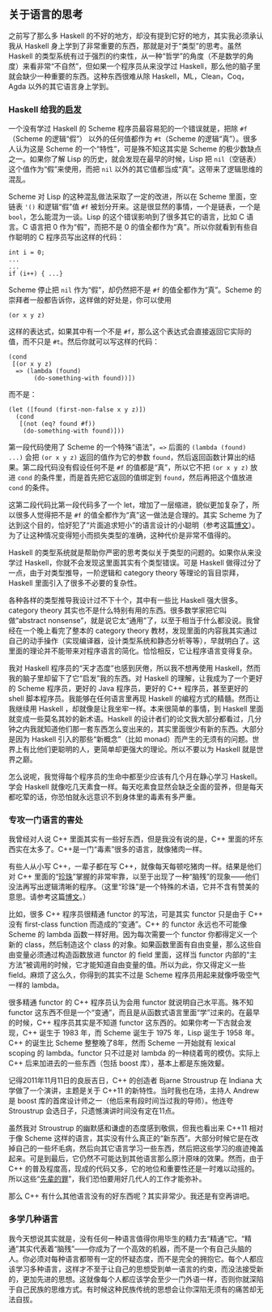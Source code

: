 <div class="inner">
<h2>关于语言的思考</h2>
<p>之前写了那么多 Haskell 的不好的地方，却没有提到它好的地方，其实我必须承认我从 Haskell 身上学到了非常重要的东西，那就是对于“类型”的思考。虽然 Haskell 的类型系统有过于强烈的约束性，从一种“哲学”的角度（不是数学的角度）来看非常“不自然”，但如果一个程序员从来没学过 Haskell，那么他的脑子里就会缺少一种重要的东西。这种东西很难从除 Haskell，ML，Clean，Coq，Agda 以外的其它语言身上学到。</p>
<h3 id="haskell-给我的启发">Haskell 给我的<a href="http://www.yinwang.org/blog-cn/2013/04/12/inspiration">启发</a></h3>
<p>一个没有学过 Haskell 的 Scheme 程序员最容易犯的一个错误就是，把除 <code class="language-plaintext highlighter-rouge">#f</code>（Scheme 的逻辑“假”） 以外的任何值都作为 <code class="language-plaintext highlighter-rouge">#t</code>（Scheme 的逻辑“真”）。很多人认为这是 Scheme 的一个“特性”，可是殊不知这其实是 Scheme 的极少数缺点之一。如果你了解 Lisp 的历史，就会发现在最早的时候，Lisp 把 <code class="language-plaintext highlighter-rouge">nil</code>（空链表）这个值作为“假”来使用，而把 <code class="language-plaintext highlighter-rouge">nil</code> 以外的其它值都当成“真”。这带来了逻辑思维的混乱。</p>
<p>Scheme 对 Lisp 的这种混乱做法采取了一定的改进，所以在 Scheme 里面，空链表 <code class="language-plaintext highlighter-rouge">'()</code> 和逻辑“假”值 <code class="language-plaintext highlighter-rouge">#f</code> 被划分开来。这是很显然的事情，一个是链表，一个是 <code class="language-plaintext highlighter-rouge">bool</code>，怎么能混为一谈。Lisp 的这个错误影响到了很多其它的语言，比如 C 语言。C 语言把 0 作为“假”，而把不是 0 的值全都作为“真”。所以你就看到有些自作聪明的 C 程序员写出这样的代码：</p>
<div class="language-plaintext highlighter-rouge"><div class="highlight"><pre class="highlight"><code>int i = 0;
...
...
if (i++) { ...}
</code></pre></div></div>
<p>Scheme 停止把 <code class="language-plaintext highlighter-rouge">nil</code> 作为“假”，却仍然把不是 <code class="language-plaintext highlighter-rouge">#f</code> 的值全都作为“真”。Scheme 的崇拜者一般都告诉你，这样做的好处是，你可以使用</p>
<div class="language-plaintext highlighter-rouge"><div class="highlight"><pre class="highlight"><code>(or x y z)
</code></pre></div></div>
<p>这样的表达式，如果其中有一个不是 <code class="language-plaintext highlighter-rouge">#f</code>，那么这个表达式会直接返回它实际的值，而不只是 <code class="language-plaintext highlighter-rouge">#t</code>。然后你就可以写这样的代码：</p>
<div class="language-plaintext highlighter-rouge"><div class="highlight"><pre class="highlight"><code>(cond
 [(or x y z)
  =&gt; (lambda (found)
       (do-something-with found))])
</code></pre></div></div>
<p>而不是：</p>
<div class="language-plaintext highlighter-rouge"><div class="highlight"><pre class="highlight"><code>(let ([found (first-non-false x y z)])
  (cond
   [(not (eq? found #f))
    (do-something-with found)]))
</code></pre></div></div>
<p>第一段代码使用了 Scheme 的一个特殊“语法”，<code class="language-plaintext highlighter-rouge">=&gt;</code> 后面的 <code class="language-plaintext highlighter-rouge">(lambda (found) ...)</code> 会把 <code class="language-plaintext highlighter-rouge">(or x y z)</code> 返回的值作为它的参数 <code class="language-plaintext highlighter-rouge">found</code>，然后返回函数计算出的结果。第二段代码没有假设任何不是 <code class="language-plaintext highlighter-rouge">#f</code> 的值都是“真”，所以它不把 <code class="language-plaintext highlighter-rouge">(or x y z)</code> 放进 <code class="language-plaintext highlighter-rouge">cond</code> 的条件里，而是首先把它返回的值绑定到 <code class="language-plaintext highlighter-rouge">found</code>，然后再把这个值放进 <code class="language-plaintext highlighter-rouge">cond</code> 的条件。</p>
<p>这第二段代码比第一段代码多了一个 let，增加了一层缩进，貌似更加复杂了，所以很多人觉得把不是 <code class="language-plaintext highlighter-rouge">#f</code> 的值全都作为“真”这一做法是合理的。其实 Scheme 为了达到这个目的，恰好犯了“片面追求短小”的语言设计的小聪明（参考这篇<a href="http://www.yinwang.org/blog-cn/2013/03/15/language-design-mistake1">博文</a>）。为了让这种情况变得短小而损失类型的准确，这种代价是非常不值得的。</p>
<p>Haskell 的类型系统就是帮助你严密的思考类似关于类型的问题的。如果你从来没学过 Haskell，你就不会发现这里面其实有个类型错误。可是 Haskell 做得过分了一点，由于对类型推导，一阶逻辑和 category theory 等理论的盲目崇拜，Haskell 里面引入了很多不必要的复杂性。</p>
<p>各种各样的类型推导我设计过不下十个，其中有一些比 Haskell 强大很多。category theory 其实也不是什么特别有用的东西。很多数学家把它叫做“abstract nonsense”，就是说它太“通用”了，以至于相当于什么都没说。我曾经在一个晚上看完了整本的 category theory 教材，发现里面的内容我其实通过自己的动手操作（实现编译器，设计类型系统和静态分析等等），早就明白了。这里面的理论并不能带来对程序语言的简化。恰恰相反，它让程序语言变得复杂。</p>
<p>我对 Haskell 程序员的“天才态度”也感到厌倦，所以我不想再使用 Haskell，然而我的脑子里却留下了它“启发”我的东西。对 Haskell 的理解，让我成为了一个更好的 Scheme 程序员，更好的 Java 程序员，更好的 C++ 程序员，甚至更好的 shell 脚本程序员。我能够在任何语言里再现 Haskell 的编程方式的精髓。然而让我继续用 Haskell ，却就像是让我坐牢一样。本来很简单的事情，到 Haskell 里面就变成一些莫名其妙的新术语。Haskell 的设计者们的论文我大部分都看过，几分钟之内我就知道他们那一套东西怎么变出来的，其实里面很少有新的东西。大部分是因为 Haskell 引入的那些“新概念”（比如 monad）而产生的无须有的问题。世界上有比他们更聪明的人，更简单却更强大的理论。所以不要以为 Haskell 就是世界之巅。</p>
<p>怎么说呢，我觉得每个程序员的生命中都至少应该有几个月在静心学习 Haskell。学会 Haskell 就像吃几天素食一样。每天吃素食显然会缺乏全面的营养，但是每天都吃荤的话，你恐怕就永远意识不到身体里的毒素有多严重。</p>
<h3 id="专攻一门语言的害处">专攻一门语言的害处</h3>
<p>我曾经对人说 C++ 里面其实有一些好东西，但是我没有说的是，C++ 里面的坏东西实在太多了。C++是一门“毒素”很多的语言，就像猪肉一样。</p>
<p>有些人从小写 C++，一辈子都在写 C++，就像每天每顿吃猪肉一样。结果是他们对 C++ 里面的“<a href="http://www.yinwang.org/blog-cn/2013/04/14/terminology">珍珠</a>”掌握的非常牢靠，以至于出现了一种“脑残”的现象——他们没法再写出逻辑清晰的程序。（这里“珍珠”是一个特殊的术语，它并不含有赞美的意思。请参考这篇<a href="http://www.yinwang.org/blog-cn/2013/04/14/terminology">博文</a>。）</p>
<p>比如，很多 C++ 程序员很精通 functor 的写法，可是其实 functor 只是由于 C++ 没有 first-class function 而造成的“变通”。C++ 的 functor 永远也不可能像 Scheme 的 lambda 函数一样好用。因为每次需要一个 functor 你都得定义一个新的 class，然后制造这个 class 的对象。如果函数里面有自由变量，那么这些自由变量必须通过构造函数放进 functor 的 field 里面，这样当 functor 内部的“主方法”被调用的时候，它才能知道自由变量的值。所以为此，你又得定义一些 field。麻烦了这么久，你得到的其实不过是 Scheme 程序员用起来就像呼吸空气一样的 lambda。</p>
<p>很多精通 functor 的 C++ 程序员认为会用 functor 就说明自己水平高。殊不知 functor 这东西不但是一个“变通”，而且是从函数式语言里面“学”过来的。在最早的时候，C++ 程序员其实是不知道 functor 这东西的。如果你考一下古就会发现，C++ 诞生于 1983 年，而 Scheme 诞生于 1975 年，Lisp 诞生于 1958 年。C++ 的诞生比 Scheme 整整晚了8年，然而 Scheme 一开始就有 lexical scoping 的 lambda。functor 只不过是对 lambda 的一种绕着弯的模仿。实际上 C++ 后来加进去的一些东西（包括 boost 库），基本上都是东施效颦。</p>
<p>记得2011年11月11日的良辰吉日，C++ 的创造者 Bjarne Stroustrup 在 Indiana 大学做了一个演讲，主题是关于 C++11 的新特性。当时我也在场，主持人 Andrew 是 boost 库的首席设计师之一（他后来有段时间当过我的导师）。他连夸 Stroustrup 会选日子，只遗憾演讲时间没有定在11点。</p>
<p>虽然我对 Stroustrup 的幽默感和谦虚的态度感到敬佩，但我也看出来 C++11 相对于像 Scheme 这样的语言，其实没有什么真正的“新东西”。大部分时候它是在改掉自己的一些坏毛病，然后向其它语言学习一些东西，然后把这些学习的痕迹掩盖起来。可是到最后，它仍然不可能达到其他语言那么原汁原味的效果。然而，由于 C++ 的普及程度高，现成的代码又多，它的地位和重要性还是一时难以动摇的。所以这些“<a href="http://www.yinwang.org/blog-cn/2013/04/14/terminology">先辈的罪</a>”，我们恐怕要用好几代人的工作才能弥补。</p>
<p>那么 C++ 有什么其他语言没有的好东西呢？其实非常少。我还是有空再讲吧。</p>
<h3 id="多学几种语言">多学几种语言</h3>
<p>我今天想说其实就是，没有任何一种语言值得你用毕生的精力去“精通”它。“精通”其实代表着“脑残”——你成为了一个高效的机器，而不是一个有自己头脑的人。你必须对每种语言都带有一定的怀疑态度，而不是完全的拥抱它。每个人都应该学习多种语言，这样才不至于让自己的思想受到单一语言的约束，而没法接受新的，更加先进的思想。这就像每个人都应该学会至少一门外语一样，否则你就深陷于自己民族的思维方式。有时候这种民族传统的思想会让你深陷无须有的痛苦却无法自拔。</p>
</div>
<!--
<div class="ad-banner" style="margin-top: 5px">
<script async src="//pagead2.googlesyndication.com/pagead/js/adsbygoogle.js"></script>
<ins class="adsbygoogle"
                    style="display:inline-block;width:100%;height:90px"
                    data-ad-client="ca-pub-1331524016319584"
                    data-ad-slot="6657867155"></ins>
<script>(adsbygoogle = window.adsbygoogle || []).push({});</script>
</div>
        -->
<script data-ad-client="ca-pub-1331524016319584" async
            src="https://pagead2.googlesyndication.com/pagead/js/adsbygoogle.js">
</script>
    